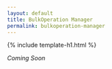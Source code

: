 ```yaml
---
layout: default
title: BulkOperation Manager
permalink: bulkoperation-manager
---
```


{% include template-h1.html %}

_Coming Soon_
